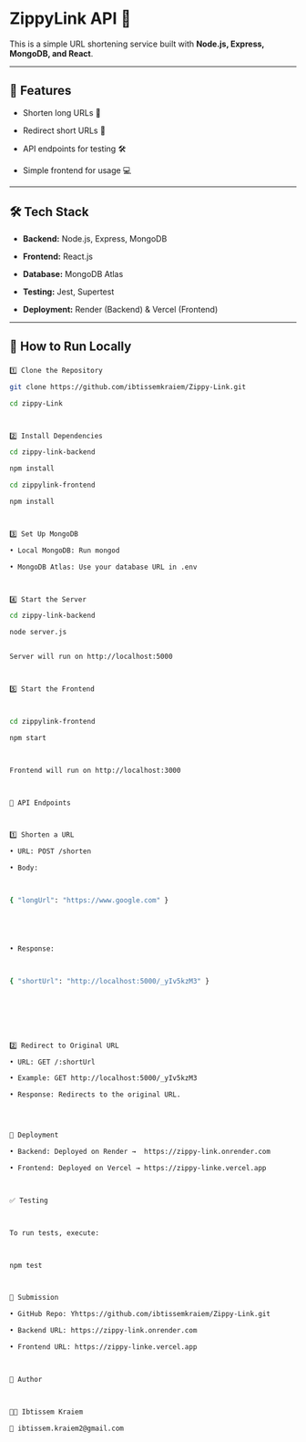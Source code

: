 # ZippyLink API 🚀



This is a simple URL shortening service built with **Node.js, Express, MongoDB, and React**.



---



## 📌 Features

- Shorten long URLs 📏

- Redirect short URLs 🔄

- API endpoints for testing 🛠

- Simple frontend for usage 💻



---



## 🛠️ Tech Stack

- **Backend:** Node.js, Express, MongoDB

- **Frontend:** React.js

- **Database:** MongoDB Atlas

- **Testing:** Jest, Supertest

- **Deployment:** Render (Backend) & Vercel (Frontend)



---



## 🚀 How to Run Locally



### 


```sh
1️⃣ Clone the Repository

git clone https://github.com/ibtissemkraiem/Zippy-Link.git

cd zippy-Link



2️⃣ Install Dependencies

cd zippy-link-backend

npm install

cd zippylink-frontend

npm install



3️⃣ Set Up MongoDB

• Local MongoDB: Run mongod

• MongoDB Atlas: Use your database URL in .env



4️⃣ Start the Server

cd zippy-link-backend

node server.js


Server will run on http://localhost:5000



5️⃣ Start the Frontend



cd zippylink-frontend

npm start



Frontend will run on http://localhost:3000



📌 API Endpoints



1️⃣ Shorten a URL

• URL: POST /shorten

• Body:



{ "longUrl": "https://www.google.com" }





• Response:



{ "shortUrl": "http://localhost:5000/_yIv5kzM3" }







2️⃣ Redirect to Original URL

• URL: GET /:shortUrl

• Example: GET http://localhost:5000/_yIv5kzM3

• Response: Redirects to the original URL.




📌 Deployment

• Backend: Deployed on Render →  https://zippy-link.onrender.com

• Frontend: Deployed on Vercel → https://zippy-linke.vercel.app



✅ Testing



To run tests, execute:



npm test



📌 Submission

• GitHub Repo: Yhttps://github.com/ibtissemkraiem/Zippy-Link.git

• Backend URL: https://zippy-link.onrender.com

• Frontend URL: https://zippy-linke.vercel.app



📌 Author



👩‍💻 Ibtissem Kraiem

📧 ibtissem.kraiem2@gmail.com



